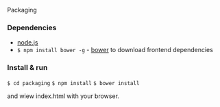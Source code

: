 Packaging


### Dependencies

* [node.js](http://nodejs.org/download/)
* `$ npm install bower -g` - [bower](http://bower.io/) to download frontend dependencies

### Install & run

`$ cd packaging`
`$ npm install`
`$ bower install`

and wiew index.html with your browser.

